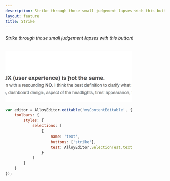 ```yaml
---
description: Strike through those small judgement lapses with this button!
layout: feature
title: Strike
---
```

###### Strike through those small judgement lapses with this button!

<div class="thumbnail">
  <img class="img img-polaroid" src="/images/features/button-strike.gif"/>
</div>

```javascript
var editor = AlloyEditor.editable('myContentEditable', {
	toolbars: {
		styles: {
			selections: [
				{
					name: 'text',
					buttons: ['strike'],
					test: AlloyEditor.SelectionTest.text
				}
			]
		}
	}
});
```